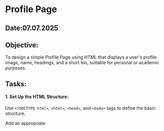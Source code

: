 # Profile Page
## Date:07.07.2025
## Objective:

To design a simple Profile Page using HTML that displays a user's profile image, name, headings, and a short bio, suitable for personal or academic purposes.

## Tasks:

#### 1. Set Up the HTML Structure:

Use ```<!DOCTYPE html>```, ```<html>```, ```<head>```, and ```<body>``` tags to define the basic structure.

Add an appropriate <title> such as "My Profile".

#### 2. Add Page Headings:

Insert a main heading using ```<h1>``` for the user's name.

Include subheadings such as ```<h2>``` or ```<h3>``` for titles or roles (e.g., "Student", "Web Developer").

#### 3. Insert a Profile Image:

Use the ```<img>``` tag to display the user’s profile picture.

Add alt text and set basic attributes like width and height.

#### 4. Include a Short Bio Section:

Add a paragraph using <p> to provide a short introduction or biography.

The content may include education, interests, or a personal statement.

#### 5. Organize Content Using HTML Elements:

Use ```<section>```, ```<div>```, or ```<article>``` for logical grouping.

Add a horizontal line (```<hr>```) to separate sections.

#### 6. Keep the Design HTML-Only:

Do not use CSS or JavaScript.

Focus on semantic HTML and readability.
## HTML Code:
```

<!DOCTYPE html>
<html lang="en">
<head>
    <meta charset="UTF-8">
    <title>My Profile</title>
</head>
<body>
    <section>
        <h1>Sakthi Priya</h1>
        <h2>Student</h2>
        <h3>Web Developer</h3>
    </section>

    <section>
        <img src="profile.jpeg"  width="200" height="200">
    </section>

    <hr>

    <section>
        <h2>About Me</h2>
        <p>
            Hello! I am Sakthi Priya, a Computer Science and Engineering student at Saveetha Engineering College. 
            I am passionate about web development, AI/ML, and building innovative solutions that make a difference.
            In my free time, I enjoy solving coging questions. I have done a project in full stack named as medicne recommendation system.
        </p>
    </section>
</body>
</html>
```
## Output:


![Screenshot 2025-07-07 171628](https://github.com/user-attachments/assets/fb8b229a-c57a-4b4f-8477-f5a91b77c193)

## Result:
A simple Profile Page using HTML that displays a user's profile image, name, headings, and a short bio, suitable for personal or academic purposes is designed successfully.
